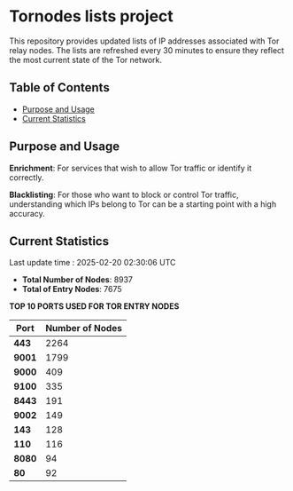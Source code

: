 # Tornodes lists project

This repository provides updated lists of IP addresses associated with Tor relay nodes. The lists are refreshed every 30 minutes to ensure they reflect the most current state of the Tor network.

## Table of Contents

- [Purpose and Usage](#purpose-and-usage)
- [Current Statistics](#current-statistics)


## Purpose and Usage

**Enrichment**: For services that wish to allow Tor traffic or identify it correctly.

**Blacklisting**: For those who want to block or control Tor traffic, understanding which IPs belong to Tor can be a starting point with a high accuracy.

## Current Statistics

Last update time : 2025-02-20 02:30:06 UTC

- **Total Number of Nodes**: 8937
- **Total of Entry Nodes**: 7675

**TOP 10 PORTS USED FOR TOR ENTRY NODES**

| **Port** | **Number of Nodes** |
|------|-----------------|
| **443**   | 2264  |
| **9001**   | 1799  |
| **9000**   | 409  |
| **9100**   | 335  |
| **8443**   | 191  |
| **9002**   | 149  |
| **143**   | 128  |
| **110**   | 116  |
| **8080**   | 94  |
| **80**   | 92  |


